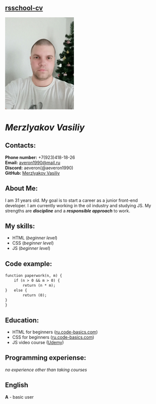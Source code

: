 ## [rsschool-cv](https://aeveron1990.github.io/rsschool-cv/cv "Url on project")

![Alt-foto](myFoto.png "My foto")
# ***Merzlyakov Vasiliy***
## **Contacts:**
**Phone number:** +7(923)418-18-26  
**Email:** averon1990@mail.ru  
**Discord:** aeveron(@aeveron1990)  
**GitHub:** [Merzlyakov Vasiliy](https://github.com/aeveron1990 "Url on GitHub")

## About Me:
I am 31 years old. My goal is to start a career as a junior front-end developer. I am currently working in the oil industry and studying JS. My strengths are ***discipline*** and a ***responsible approach*** to work.
## My skills:
* HTML (*beginner level*) 
* CSS (*beginner level*)
* JS (*beginner level*)

## Code example:
```
function paperwork(n, m) {
    if (n > 0 && m > 0) {
        return (n * m);
}   else {
        return (0);
}
}
```
## Education:
* HTML for beginners ([ru.code-basics.com](https://ru.code-basics.com/ "Url on code-basics"))
* CSS for beginners ([ru.code-basics.com](https://ru.code-basics.com/ "Url on code-basics"))
* JS video course ([Udemy](https://www.udemy.com/course/javascript_full/ "Url on Udemy"))

## Programming experiense:
*no experience other than taking courses*

## English
**A** - basic user